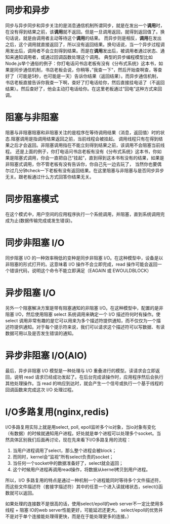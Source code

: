 # 同步和异步
同步与异步同步和异步关注的是消息通信机制所谓同步，就是在发出一个**调用**时，在没有得到结果之前，该**调用**就不返回。但是一旦调用返回，就得到返回值了。换句话说，就是由调用者主动等待这个**调用**的结果。
而异步则是相反，**调用**在发出之后，这个调用就直接返回了，所以没有返回结果。换句话说，当一个异步过程调用发出后，调用者不会立刻得到结果。而是在**调用**发出后，被调用者通过状态、通知来通知调用者，或通过回调函数处理这个调用。
典型的异步编程模型比如Node.js举个通俗的例子：你打电话问书店老板有没有《分布式系统》这本书，如果是同步通信机制，书店老板会说，你稍等，”我查一下"，然后开始查啊查，等查好了（可能是5秒，也可能是一天）告诉你结果（返回结果）。而异步通信机制，书店老板直接告诉你我查一下啊，查好了打电话给你，然后直接挂电话了（不返回结果）。然后查好了，他会主动打电话给你。在这里老板通过“回电”这种方式来回调。

#  阻塞与非阻塞
阻塞与非阻塞阻塞和非阻塞关注的是程序在等待调用结果（消息，返回值）时的状态.阻塞调用是指调用结果返回之前，当前线程会被挂起。
调用线程只有在得到结果之后才会返回。非阻塞调用指在不能立刻得到结果之前，该调用不会阻塞当前线程。
还是上面的例子，你打电话问书店老板有没有《分布式系统》这本书，你如果是阻塞式调用，你会一直把自己“挂起”，直到得到这本书有没有的结果，如果是非阻塞式调用，你不管老板有没有告诉你，你自己先一边去玩了， 当然你也要偶尔过几分钟check一下老板有没有返回结果。在这里阻塞与非阻塞与是否同步异步无关。跟老板通过什么方式回答你结果无关。

# 同步阻塞模式
在这个模式中，用户空间的应用程序执行一个系统调用，并阻塞，直到系统调用完成为止(数据传输完成或发生错误)。

# 同步非阻塞 I/O
同步阻塞 I/O 的一种效率稍低的变种是同步非阻塞 I/O。在这种模型中，设备是以非阻塞的形式打开的。这意味着 I/O 操作不会立即完成，read 操作可能会返回一个错误代码，说明这个命令不能立即满足（EAGAIN 或 EWOULDBLOCK）

# 异步阻塞 I/O

另外一个阻塞解决方案是带有阻塞通知的非阻塞 I/O。在这种模型中，配置的是非阻塞 I/O，然后使用阻塞 select 系统调用来确定一个 I/O 描述符何时有操作。使 select 调用非常有趣的是它可以用来为多个描述符提供通知，而不仅仅为一个描述符提供通知。对于每个提示符来说，我们可以请求这个描述符可以写数据、有读数据可用以及是否发生错误的通知。

# 异步非阻塞 I/O(AIO)

最后，异步非阻塞 I/O 模型是一种处理与 I/O 重叠进行的模型。读请求会立即返回，说明 read 请求已经成功发起了。在后台完成读操作时，应用程序然后会执行其他处理操作。当 read 的响应到达时，就会产生一个信号或执行一个基于线程的回调函数来完成这次 I/O 处理过程。


#  I/O多路复用(nginx,redis)
I/O多路复用实际上就是用select, poll, epoll监听多个io对象，当io对象有变化（有数据）的时候就通知用户进程。好处就是单个进程可以处理多个socket。当然具体区别我们后面再讨论，现在先来看下I/O多路复用的流程：
1. 当用户进程调用了select，那么整个进程会被block；
2. 而同时，kernel会“监视”所有select负责的socket；
3. 当任何一个socket中的数据准备好了，select就会返回；
4. 这个时候用户进程再调用read操作，将数据从kernel拷贝到用户进程。

所以，I/O 多路复用的特点是通过一种机制一个进程能同时等待多个文件描述符，而这些文件描述符（套接字描述符）其中的任意一个进入读就绪状态，select()函数就可以返回。

如果处理的连接数不是很高的话，使用select/epoll的web server不一定比使用多线程 + 阻塞 IO的web server性能更好，可能延迟还更大。
select/epoll的优势并不是对于单个连接能处理得更快，而是在于能处理更多的连接。）